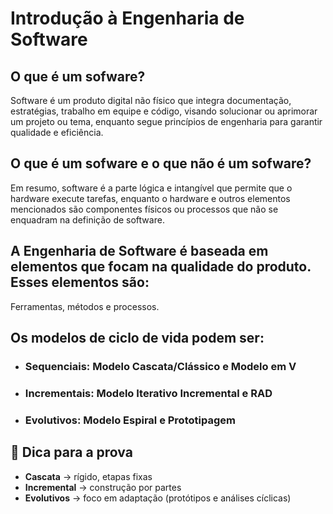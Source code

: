 # Introdução à Engenharia de Software
## O que é um sofware?

 Software é um produto digital não físico que integra documentação, estratégias, trabalho em equipe e código, visando solucionar ou aprimorar um projeto ou tema, enquanto segue princípios de engenharia para garantir qualidade e eficiência.

## O que é um sofware e o que não é um sofware?

 Em resumo, software é a parte lógica e intangível que permite que o hardware execute tarefas, enquanto o hardware e outros elementos mencionados são componentes físicos ou processos que não se enquadram na definição de software.

## A Engenharia de Software é baseada em elementos que focam na qualidade do produto. Esses elementos são: 
Ferramentas, métodos e processos.

## Os modelos de ciclo de vida podem ser:

- ### Sequenciais: Modelo Cascata/Clássico e Modelo em V
- ### Incrementais: Modelo Iterativo Incremental e RAD
- ### Evolutivos: Modelo Espiral e Prototipagem



## 🧠 Dica para a prova
- **Cascata** → rígido, etapas fixas  
- **Incremental** → construção por partes  
- **Evolutivos** → foco em adaptação (protótipos e análises cíclicas)
